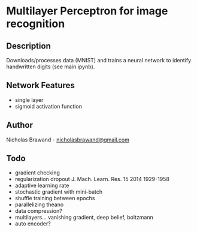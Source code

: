 # Multilayer Perceptron for image recognition

## Description
Downloads/processes data (MNIST) and trains a neural network to identify handwritten digits (see main.ipynb).

## Network Features
* single layer
* sigmoid activation function

## Author
Nicholas Brawand - nicholasbrawand@gmail.com

## Todo
* gradient checking
* regularization dropout J. Mach. Learn. Res. 15 2014 1929-1958
* adaptive learning rate
* stochastic gradient with mini-batch 
* shuffle training between epochs
* parallelizing theano
* data compression?
* multilayers... vanishing gradient, deep belief, boltzmann
* auto encoder?
